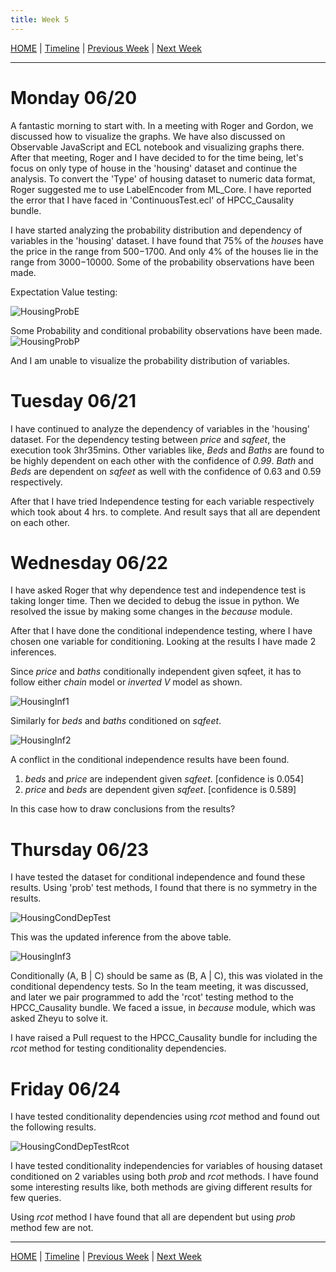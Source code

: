 ```yaml
---
title: Week 5
---
```


[HOME](https://arungaonkar.github.io/HPCC-Causality/) |
[Timeline](https://arungaonkar.github.io/HPCC-Causality/index.html#timeline) |
[Previous Week](https://arungaonkar.github.io/HPCC-Causality/week4.html) |
[Next Week](https://arungaonkar.github.io/HPCC-Causality/week6.html)

---

# Monday 06/20

A fantastic morning to start with. In a meeting with Roger and Gordon, we discussed how to visualize the graphs. We have also discussed on Observable JavaScript and ECL notebook and visualizing graphs there. After that meeting, Roger and I have decided to for the time being, let's focus on only type of house in the 'housing' dataset and continue the analysis. To convert the 'Type' of housing dataset to numeric data format, Roger suggested me to use LabelEncoder from ML_Core. I have reported the error that I have faced in 'ContinuousTest.ecl' of HPCC_Causality bundle.

I have started analyzing the probability distribution and dependency of variables in the 'housing' dataset. I have found that 75% of the *house*s have the price in the range from $500-$1700. And only 4% of the houses lie in the range from $3000-$10000. Some of the probability observations have been made.

Expectation Value testing:

![HousingProbE](imgs/HousingProbE.png)

Some Probability and conditional probability observations have been made.
![HousingProbP](imgs/HousingProbP.png)

And I am unable to visualize the probability distribution of variables.

# Tuesday 06/21

I have continued to analyze the dependency of variables in the 'housing' dataset. For the dependency testing between *price* and *sqfeet*, the execution took 3hr35mins. Other variables like, *Beds* and *Baths* are found to be highly dependent on each other with the confidence of *0.99*. *Bath* and *Beds* are dependent on *sqfeet* as well with the confidence of 0.63 and 0.59 respectively.

After that I have tried Independence testing for each variable respectively which took about 4 hrs. to complete. And result says that all are dependent on each other.

# Wednesday 06/22

I have asked Roger that why dependence test and independence test is taking longer time. Then we decided to debug the issue in python. We resolved the issue by making some changes in the *because* module.

After that I have done the conditional independence testing, where I have chosen one variable for conditioning. Looking at the results I have made 2 inferences.

Since *price* and *baths* conditionally independent given sqfeet, it has to follow either *chain* model or *inverted V* model as shown.

![HousingInf1](imgs/HousingInf1.png)

Similarly for *beds* and *baths* conditioned on *sqfeet*.

![HousingInf2](imgs/HousingInf2.png)

A conflict in the conditional independence results have been found.

1. *beds* and *price* are independent given *sqfeet*. [confidence is 0.054]
2. *price* and *beds* are dependent given *sqfeet*. [confidence is 0.589]

In this case how to draw conclusions from the results?

# Thursday 06/23

I have tested the dataset for conditional independence and found these results. Using 'prob' test methods,  I found that there is no symmetry in the results. 

![HousingCondDepTest](imgs/HousingCondDepTest.png)

This was the updated inference from the above table.

![HousingInf3](imgs/HousingInf3.png)

Conditionally (A, B | C) should be same as (B, A | C), this was violated in the conditional dependency tests. So In the team meeting, it was discussed, and later we pair programmed to add the 'rcot' testing method to the HPCC_Causality bundle. We faced a issue, in *because* module, which was asked Zheyu to solve it.

I have raised a Pull request to the HPCC_Causality bundle for including the *rcot* method for testing conditionality dependencies.

# Friday 06/24

I have tested conditionality dependencies using *rcot* method and found out the following results.

![HousingCondDepTestRcot](imgs/HousingCondDepTestRcot.png)

I have tested conditionality independencies for variables of housing dataset conditioned on 2 variables using both *prob* and *rcot* methods. I have found some interesting results like, both methods are giving different results for few queries.

Using *rcot* method I have found that all are dependent but using *prob* method few are not.

---

[HOME](https://arungaonkar.github.io/HPCC-Causality/) |
[Timeline](https://arungaonkar.github.io/HPCC-Causality/index.html#timeline) |
[Previous Week](https://arungaonkar.github.io/HPCC-Causality/week4.html) |
[Next Week](https://arungaonkar.github.io/HPCC-Causality/week6.html)
